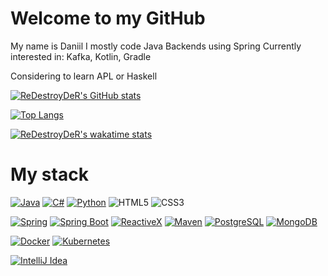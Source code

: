 # Welcome to my GitHub

My name is Daniil
I mostly code Java Backends using Spring
Currently interested in: Kafka, Kotlin, Gradle

Considering to learn APL or Haskell

[![ReDestroyDeR's GitHub stats](https://github-readme-stats.vercel.app/api?username=ReDestroyDeR&show_icons=true&theme=tokyonight)](https://github.com/anuraghazra/github-readme-stats) 

[![Top Langs](https://github-readme-stats.vercel.app/api/top-langs/?username=ReDestroyDeR&theme=tokyonight)](https://github.com/anuraghazra/github-readme-stats)

[![ReDestroyDeR's wakatime stats](https://github-readme-stats.vercel.app/api/wakatime?username=redofficiale&theme=tokyonight)](https://github.com/anuraghazra/github-readme-stats)

# My stack
[![Java](https://img.shields.io/badge/java-black?style=for-the-badge&logo=java)](https://www.java.com/) 
[![C#](https://img.shields.io/badge/csharp-blue?style=for-the-badge&logo=csharp)](https://docs.microsoft.com/en-us/dotnet/csharp/)
[![Python](https://img.shields.io/badge/python-gray?style=for-the-badge&logo=python&logoColor=yellow)](https://www.python.org/)
![HTML5](https://img.shields.io/badge/-HTML5-E34F26?style=for-the-badge&logo=HTML5&logoColor=white)
![CSS3](https://img.shields.io/badge/-CSS3-1572B6?style=for-the-badge&logo=CSS3&logoColor=white)

[![Spring](https://img.shields.io/badge/spring-green?style=for-the-badge&logo=spring&logoColor=white)](https://spring.io/)
[![Spring Boot](https://img.shields.io/badge/spring_boot-green?style=for-the-badge&logo=springboot&logoColor=white)](https://spring.io/projects/spring-boot)
[![ReactiveX](https://img.shields.io/badge/reactivex-indigo?style=for-the-badge&logo=reactivex)](http://reactivex.io/)
[![Maven](https://img.shields.io/badge/maven-blue?style=for-the-badge&logo=apachemaven)](https://maven.apache.org/)
[![PostgreSQL](https://img.shields.io/badge/postgresql-blue?style=for-the-badge&logo=postgresql&logoColor=white)](https://www.postgresql.org/)
[![MongoDB](https://img.shields.io/badge/mongodb-white?style=for-the-badge&logo=mongodb&logoColor=darkgreen)](https://www.mongodb.com/)

[![Docker](https://img.shields.io/badge/docker-blue?style=for-the-badge&logo=docker&logoColor=white)](https://www.docker.com/)
[![Kubernetes](https://img.shields.io/badge/kubernetes-white?style=for-the-badge&logo=kubernetes)](https://kubernetes.io/)

[![IntelliJ Idea](https://img.shields.io/badge/intellij_idea-purple?style=for-the-badge&logo=intellijidea)](https://www.jetbrains.com/idea/)
